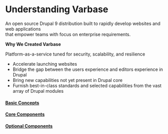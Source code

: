 # Understanding Varbase

An open source Drupal 9 distribution built to rapidly develop websites and web applications  
that empower teams with focus on enterprise requirements.

**Why We Created Varbase**

Platform-as-a-service tuned for security, scalability, and resilience

* Accelerate launching websites
* Bridge the gap between the users experience and editors experience in Drupal
* Bring new capabilities not yet present in Drupal core
* Furnish best-in-class standards and selected capabilities from the vast array of Drupal modules

#### [Basic Concepts](basic-concepts.md)

#### [Core Components](core-components.md)

#### [Optional Components](optional-components.md)

